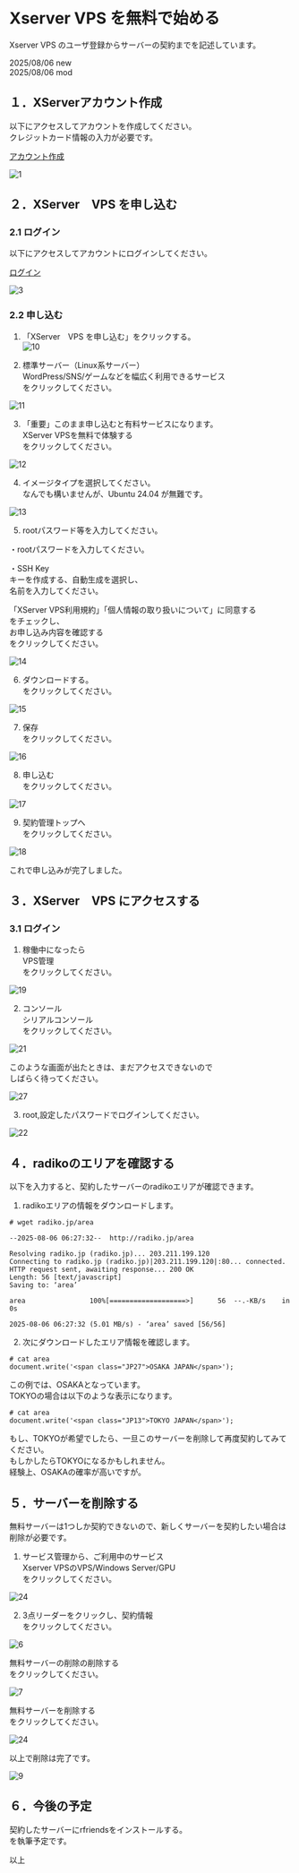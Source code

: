 # Xserver VPS を無料で始める  
  
  
Xserver VPS のユーザ登録からサーバーの契約までを記述しています。  
  
  
2025/08/06 new  
2025/08/06 mod  
  
  
## １．XServerアカウント作成  
  
以下にアクセスしてアカウントを作成してください。  
クレジットカード情報の入力が必要です。  
  
[アカウント作成](https://vps.xserver.ne.jp/free.php)  
    
![1](https://github.com/user-attachments/assets/734886a5-41ae-473d-a4ed-12b57df157fb)
  
## ２．XServer　VPS を申し込む  
  
### 2.1 ログイン  
  
以下にアクセスしてアカウントにログインしてください。  
  
[ログイン](https://secure.xserver.ne.jp/xapanel/login/xvps/)  
  
![3](https://github.com/user-attachments/assets/e2c43685-f7cf-438e-8482-aace67147c4c)

  
### 2.2 申し込む  
  
1) 「XServer　VPS を申し込む」をクリックする。  
  ![10](https://github.com/user-attachments/assets/58ce5cd6-1cdb-42a9-9a98-3199a00d261c)


  
  

  
2) 標準サーバー（Linux系サーバー）  
WordPress/SNS/ゲームなどを幅広く利用できるサービス  
をクリックしてください。  
  
![11](https://github.com/user-attachments/assets/b855257e-6862-4510-9a5c-158979b1aa64)

 

  
3) 「重要」このまま申し込むと有料サービスになります。  
XServer VPSを無料で体験する  
をクリックしてください。  
  
![12](https://github.com/user-attachments/assets/c0c0b43e-3f78-437e-8ce6-425dbc7956c5)




  
4) イメージタイプを選択してください。  
なんでも構いませんが、Ubuntu 24.04 が無難です。  
  
  
![13](https://github.com/user-attachments/assets/adbab084-379f-413e-91f5-fefa7f613175)

  
5) rootパスワード等を入力してください。  
  
・rootパスワードを入力してください。  
   
・SSH Key   
キーを作成する、自動生成を選択し、  
名前を入力してください。  
  
「XServer VPS利用規約」「個人情報の取り扱いについて」に同意する  
をチェックし、  
お申し込み内容を確認する  
をクリックしてください。  
  
  
![14](https://github.com/user-attachments/assets/64a558db-f4f9-4441-96a9-716e25cecc72)

  
6) ダウンロードする。  
をクリックしてください。  
  
  
![15](https://github.com/user-attachments/assets/8872c59a-5d99-40da-a060-46e98a86528d)

  
7) 保存  
をクリックしてください。  
  
  
![16](https://github.com/user-attachments/assets/364e34e8-d9c9-479e-9c34-74515ee5dbd3)

  
8) 申し込む  
をクリックしてください。  
  
  
![17](https://github.com/user-attachments/assets/ce113423-b4c8-45f7-baf9-b336018db3df)

  
9) 契約管理トップへ  
をクリックしてください。  
  
  
![18](https://github.com/user-attachments/assets/b118c943-d332-4a81-8e33-f00c00ac3479)
  
これで申し込みが完了しました。  
  
  
## ３．XServer　VPS にアクセスする  
  
### 3.1 ログイン  
  
1) 稼働中になったら  
VPS管理  
をクリックしてください。  
  
![19](https://github.com/user-attachments/assets/7a43bf00-91c3-47ed-9bf3-458a7ee9830f)


  
2) コンソール  
シリアルコンソール  
をクリックしてください。  
  
  
![21](https://github.com/user-attachments/assets/09e49a46-0c10-40ac-aa99-6f0593765ba6)

  
このような画面が出たときは、まだアクセスできないので  
しばらく待ってください。  
  
  
![27](https://github.com/user-attachments/assets/7d596d41-debc-43ab-a891-068c04078fc1)

  
3) root,設定したパスワードでログインしてください。  
  
![22](https://github.com/user-attachments/assets/9a624764-6f35-41fc-a6ed-861f26f32954)



  
  
## ４．radikoのエリアを確認する  
  
以下を入力すると、契約したサーバーのradikoエリアが確認できます。  
  
1) radikoエリアの情報をダウンロードします。  
  
```  
# wget radiko.jp/area  
  
--2025-08-06 06:27:32--  http://radiko.jp/area  
  
Resolving radiko.jp (radiko.jp)... 203.211.199.120  
Connecting to radiko.jp (radiko.jp)|203.211.199.120|:80... connected.  
HTTP request sent, awaiting response... 200 OK  
Length: 56 [text/javascript]  
Saving to: ‘area’  
  
area                100%[===================>]      56  --.-KB/s    in 0s        
  
2025-08-06 06:27:32 (5.01 MB/s) - ‘area’ saved [56/56]  
```  
  
2) 次にダウンロードしたエリア情報を確認します。  
  
  

  
```  
# cat area  
document.write('<span class="JP27">OSAKA JAPAN</span>');  
```  
  
この例では、OSAKAとなっています。  
TOKYOの場合は以下のような表示になります。  
  
```  
# cat area  
document.write('<span class="JP13">TOKYO JAPAN</span>');  
```  
  
もし、TOKYOが希望でしたら、一旦このサーバーを削除して再度契約してみてください。  
もしかしたらTOKYOになるかもしれません。  
経験上、OSAKAの確率が高いですが。  
  
  
## ５．サーバーを削除する  
  
無料サーバーは1つしか契約できないので、新しくサーバーを契約したい場合は削除が必要です。  
  
1) サービス管理から、ご利用中のサービス  
Xserver VPSのVPS/Windows Server/GPU   
をクリックしてください。  
  
  
![24](https://github.com/user-attachments/assets/42403300-6c97-4289-8412-5ec944ffdde7)

  

2) 3点リーダーをクリックし、契約情報  
をクリックしてください。  
  
  
![6](https://github.com/user-attachments/assets/02d9ef92-8743-4f7f-a278-7459b507ee6a)


  

無料サーバーの削除の削除する  
をクリックしてください。  
  
  
![7](https://github.com/user-attachments/assets/1f395174-c1f6-4020-a459-3d3d8c3a08ad)

  

無料サーバーを削除する  
をクリックしてください。  
  
  
![24](https://github.com/user-attachments/assets/0ffe8f08-ec3f-4b15-b721-89ed9a7991e4)

  
以上で削除は完了です。  
  
![9](https://github.com/user-attachments/assets/0207d5c8-496a-4568-ab81-5bbe5d854fa9)

  
## ６．今後の予定  
  
契約したサーバーにrfriendsをインストールする。  
を執筆予定です。  
  
  
以上  
